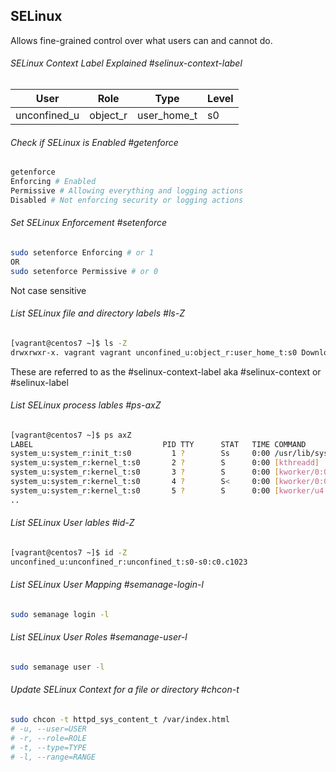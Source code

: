 ## SELinux
Allows fine-grained control over what users can and cannot do. 

###### SELinux Context Label Explained #selinux-context-label 
User | Role | Type | Level
-- | -- | -- | --
unconfined_u | object_r | user_home_t | s0 

###### Check if SELinux is Enabled #getenforce
```sh
getenforce
Enforcing # Enabled
Permissive # Allowing everything and logging actions
Disabled # Not enforcing security or logging actions
```

###### Set SELinux Enforcement #setenforce
```sh
sudo setenforce Enforcing # or 1
OR
sudo setenforce Permissive # or 0
```
Not case sensitive

###### List SELinux file and directory labels #ls-Z 
```sh
[vagrant@centos7 ~]$ ls -Z
drwxrwxr-x. vagrant vagrant unconfined_u:object_r:user_home_t:s0 Downloads
```
These are referred to as the #selinux-context-label aka #selinux-context or #selinux-label

###### List SELinux process lables #ps-axZ
```sh
[vagrant@centos7 ~]$ ps axZ
LABEL                             PID TTY      STAT   TIME COMMAND
system_u:system_r:init_t:s0         1 ?        Ss     0:00 /usr/lib/systemd/syst
system_u:system_r:kernel_t:s0       2 ?        S      0:00 [kthreadd]
system_u:system_r:kernel_t:s0       3 ?        S      0:00 [kworker/0:0]
system_u:system_r:kernel_t:s0       4 ?        S<     0:00 [kworker/0:0H]
system_u:system_r:kernel_t:s0       5 ?        S      0:00 [kworker/u4:0]
..
```

###### List SELinux User lables #id-Z
```sh
[vagrant@centos7 ~]$ id -Z
unconfined_u:unconfined_r:unconfined_t:s0-s0:c0.c1023
```

###### List SELinux User Mapping #semanage-login-l
```sh
sudo semanage login -l
```

###### List SELinux User Roles #semanage-user-l
```sh
sudo semanage user -l
```
###### Update SELinux Context for a file or directory #chcon-t
```sh 
sudo chcon -t httpd_sys_content_t /var/index.html
# -u, --user=USER
# -r, --role=ROLE
# -t, --type=TYPE
# -l, --range=RANGE
```